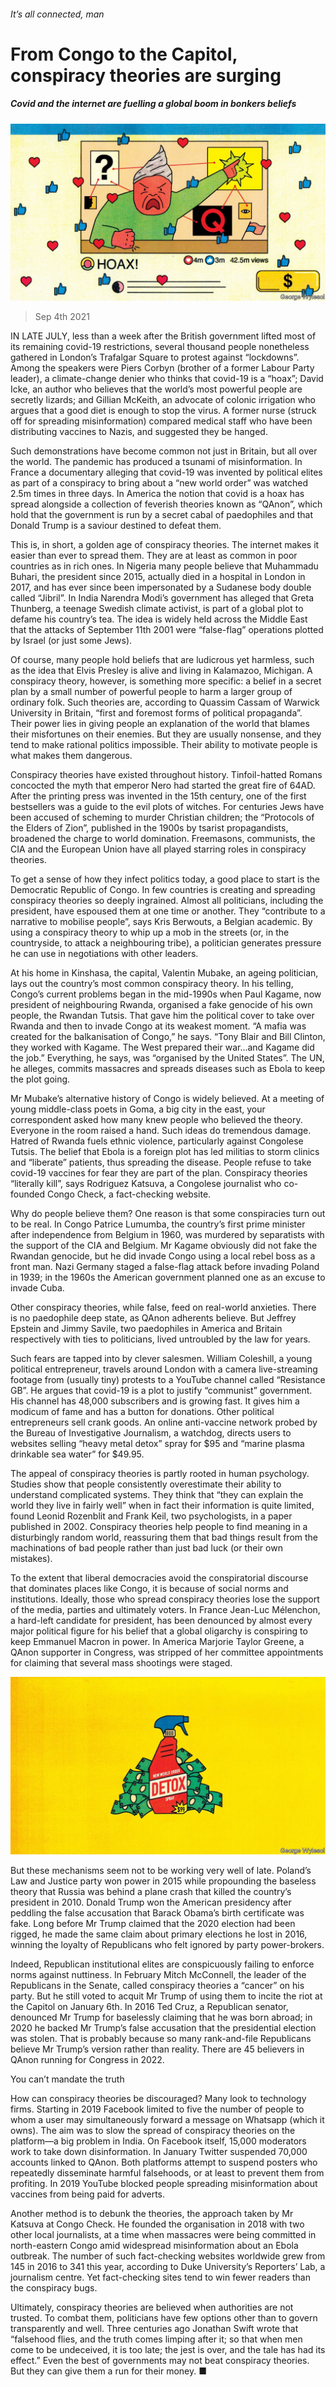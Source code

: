 ###### It’s all connected, man

# From Congo to the Capitol, conspiracy theories are surging 

##### Covid and the internet are fuelling a global boom in bonkers beliefs 

![image](images/20210904_IRD001_0.jpg) 

> Sep 4th 2021 

IN LATE JULY, less than a week after the British government lifted most of its remaining covid-19 restrictions, several thousand people nonetheless gathered in London’s Trafalgar Square to protest against “lockdowns”. Among the speakers were Piers Corbyn (brother of a former Labour Party leader), a climate-change denier who thinks that covid-19 is a “hoax”; David Icke, an author who believes that the world’s most powerful people are secretly lizards; and Gillian McKeith, an advocate of colonic irrigation who argues that a good diet is enough to stop the virus. A former nurse (struck off for spreading misinformation) compared medical staff who have been distributing vaccines to Nazis, and suggested they be hanged.

Such demonstrations have become common not just in Britain, but all over the world. The pandemic has produced a tsunami of misinformation. In France a documentary alleging that covid-19 was invented by political elites as part of a conspiracy to bring about a “new world order” was watched 2.5m times in three days. In America the notion that covid is a hoax has spread alongside a collection of feverish theories known as “QAnon”, which hold that the government is run by a secret cabal of paedophiles and that Donald Trump is a saviour destined to defeat them.


This is, in short, a golden age of conspiracy theories. The internet makes it easier than ever to spread them. They are at least as common in poor countries as in rich ones. In Nigeria many people believe that Muhammadu Buhari, the president since 2015, actually died in a hospital in London in 2017, and has ever since been impersonated by a Sudanese body double called “Jibril”. In India Narendra Modi’s government has alleged that Greta Thunberg, a teenage Swedish climate activist, is part of a global plot to defame his country’s tea. The idea is widely held across the Middle East that the attacks of September 11th 2001 were “false-flag” operations plotted by Israel (or just some Jews).

Of course, many people hold beliefs that are ludicrous yet harmless, such as the idea that Elvis Presley is alive and living in Kalamazoo, Michigan. A conspiracy theory, however, is something more specific: a belief in a secret plan by a small number of powerful people to harm a larger group of ordinary folk. Such theories are, according to Quassim Cassam of Warwick University in Britain, “first and foremost forms of political propaganda”. Their power lies in giving people an explanation of the world that blames their misfortunes on their enemies. But they are usually nonsense, and they tend to make rational politics impossible. Their ability to motivate people is what makes them dangerous.

Conspiracy theories have existed throughout history. Tinfoil-hatted Romans concocted the myth that emperor Nero had started the great fire of 64AD. After the printing press was invented in the 15th century, one of the first bestsellers was a guide to the evil plots of witches. For centuries Jews have been accused of scheming to murder Christian children; the “Protocols of the Elders of Zion”, published in the 1900s by tsarist propagandists, broadened the charge to world domination. Freemasons, communists, the CIA and the European Union have all played starring roles in conspiracy theories.

To get a sense of how they infect politics today, a good place to start is the Democratic Republic of Congo. In few countries is creating and spreading conspiracy theories so deeply ingrained. Almost all politicians, including the president, have espoused them at one time or another. They “contribute to a narrative to mobilise people”, says Kris Berwouts, a Belgian academic. By using a conspiracy theory to whip up a mob in the streets (or, in the countryside, to attack a neighbouring tribe), a politician generates pressure he can use in negotiations with other leaders.

At his home in Kinshasa, the capital, Valentin Mubake, an ageing politician, lays out the country’s most common conspiracy theory. In his telling, Congo’s current problems began in the mid-1990s when Paul Kagame, now president of neighbouring Rwanda, organised a fake genocide of his own people, the Rwandan Tutsis. That gave him the political cover to take over Rwanda and then to invade Congo at its weakest moment. “A mafia was created for the balkanisation of Congo,” he says. “Tony Blair and Bill Clinton, they worked with Kagame. The West prepared their war...and Kagame did the job.” Everything, he says, was “organised by the United States”. The UN, he alleges, commits massacres and spreads diseases such as Ebola to keep the plot going.

Mr Mubake’s alternative history of Congo is widely believed. At a meeting of young middle-class poets in Goma, a big city in the east, your correspondent asked how many knew people who believed the theory. Everyone in the room raised a hand. Such ideas do tremendous damage. Hatred of Rwanda fuels ethnic violence, particularly against Congolese Tutsis. The belief that Ebola is a foreign plot has led militias to storm clinics and “liberate” patients, thus spreading the disease. People refuse to take covid-19 vaccines for fear they are part of the plan. Conspiracy theories “literally kill”, says Rodriguez Katsuva, a Congolese journalist who co-founded Congo Check, a fact-checking website.

Why do people believe them? One reason is that some conspiracies turn out to be real. In Congo Patrice Lumumba, the country’s first prime minister after independence from Belgium in 1960, was murdered by separatists with the support of the CIA and Belgium. Mr Kagame obviously did not fake the Rwandan genocide, but he did invade Congo using a local rebel boss as a front man. Nazi Germany staged a false-flag attack before invading Poland in 1939; in the 1960s the American government planned one as an excuse to invade Cuba.

Other conspiracy theories, while false, feed on real-world anxieties. There is no paedophile deep state, as QAnon adherents believe. But Jeffrey Epstein and Jimmy Savile, two paedophiles in America and Britain respectively with ties to politicians, lived untroubled by the law for years.

Such fears are tapped into by clever salesmen. William Coleshill, a young political entrepreneur, travels around London with a camera live-streaming footage from (usually tiny) protests to a YouTube channel called “Resistance GB”. He argues that covid-19 is a plot to justify “communist” government. His channel has 48,000 subscribers and is growing fast. It gives him a modicum of fame and has a button for donations. Other political entrepreneurs sell crank goods. An online anti-vaccine network probed by the Bureau of Investigative Journalism, a watchdog, directs users to websites selling “heavy metal detox” spray for $95 and “marine plasma drinkable sea water” for $49.95.

The appeal of conspiracy theories is partly rooted in human psychology. Studies show that people consistently overestimate their ability to understand complicated systems. They think that “they can explain the world they live in fairly well” when in fact their information is quite limited, found Leonid Rozenblit and Frank Keil, two psychologists, in a paper published in 2002. Conspiracy theories help people to find meaning in a disturbingly random world, reassuring them that bad things result from the machinations of bad people rather than just bad luck (or their own mistakes).

To the extent that liberal democracies avoid the conspiratorial discourse that dominates places like Congo, it is because of social norms and institutions. Ideally, those who spread conspiracy theories lose the support of the media, parties and ultimately voters. In France Jean-Luc Mélenchon, a hard-left candidate for president, has been denounced by almost every major political figure for his belief that a global oligarchy is conspiring to keep Emmanuel Macron in power. In America Marjorie Taylor Greene, a QAnon supporter in Congress, was stripped of her committee appointments for claiming that several mass shootings were staged.

![image](images/20210904_IRD002_0.jpg) 


But these mechanisms seem not to be working very well of late. Poland’s Law and Justice party won power in 2015 while propounding the baseless theory that Russia was behind a plane crash that killed the country’s president in 2010. Donald Trump won the American presidency after peddling the false accusation that Barack Obama’s birth certificate was fake. Long before Mr Trump claimed that the 2020 election had been rigged, he made the same claim about primary elections he lost in 2016, winning the loyalty of Republicans who felt ignored by party power-brokers.

Indeed, Republican institutional elites are conspicuously failing to enforce norms against nuttiness. In February Mitch McConnell, the leader of the Republicans in the Senate, called conspiracy theories a “cancer” on his party. But he still voted to acquit Mr Trump of using them to incite the riot at the Capitol on January 6th. In 2016 Ted Cruz, a Republican senator, denounced Mr Trump for baselessly claiming that he was born abroad; in 2020 he backed Mr Trump’s false accusation that the presidential election was stolen. That is probably because so many rank-and-file Republicans believe Mr Trump’s version rather than reality. There are 45 believers in QAnon running for Congress in 2022.

You can’t mandate the truth

How can conspiracy theories be discouraged? Many look to technology firms. Starting in 2019 Facebook limited to five the number of people to whom a user may simultaneously forward a message on Whatsapp (which it owns). The aim was to slow the spread of conspiracy theories on the platform—a big problem in India. On Facebook itself, 15,000 moderators work to take down disinformation. In January Twitter suspended 70,000 accounts linked to QAnon. Both platforms attempt to suspend posters who repeatedly disseminate harmful falsehoods, or at least to prevent them from profiting. In 2019 YouTube blocked people spreading misinformation about vaccines from being paid for adverts.

Another method is to debunk the theories, the approach taken by Mr Katsuva at Congo Check. He founded the organisation in 2018 with two other local journalists, at a time when massacres were being committed in north-eastern Congo amid widespread misinformation about an Ebola outbreak. The number of such fact-checking websites worldwide grew from 145 in 2016 to 341 this year, according to Duke University’s Reporters’ Lab, a journalism centre. Yet fact-checking sites tend to win fewer readers than the conspiracy bugs.

Ultimately, conspiracy theories are believed when authorities are not trusted. To combat them, politicians have few options other than to govern transparently and well. Three centuries ago Jonathan Swift wrote that “falsehood flies, and the truth comes limping after it; so that when men come to be undeceived, it is too late; the jest is over, and the tale has had its effect.” Even the best of governments may not beat conspiracy theories. But they can give them a run for their money. ■

